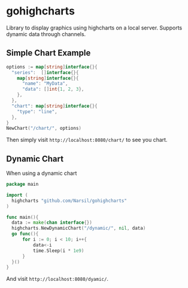 gohighcharts
============

Library to display graphics using highcharts on a local server. Supports dynamic data through channels.

Simple Chart Example
--------------------


```go
options := map[string]interface{}{
  "series":  []interface{}{
    map[string]interface{}{
      "name": "MyData",
      "data": []int{1, 2, 3},
    },
  },
  "chart": map[string]interface{}{
    "type": "line",
  },
}                                                                          
NewChart("/chart/", options) 
```

Then simply visit `http://localhost:8080/chart/` to see you chart.


Dynamic Chart
-------------

When using a dynamic chart

```go
package main

import (
  highcharts "github.com/Narsil/gohighcharts"
)

func main(){
  data := make(chan interface{})                                             
  highcharts.NewDynamicChart("/dynamic/", nil, data)
  go func(){                                                                 
      for i := 0; i < 10; i++{                                               
          data<-i                                                            
          time.Sleep(i * 1e9)                                                      
      }                                                                      
  }()
}
```

And visit `http://localhost:8080/dyamic/`.
